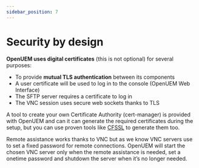 ```yaml
---
sidebar_position: 7
---
```


# Security by design

**OpenUEM uses digital certificates** (this is not optional) for several purposes:

- To provide **mutual TLS authentication** between its components
- A user certificate will be used to log in to the console (OpenUEM Web Interface)
- The SFTP server requires a certificate to log in
- The VNC session uses secure web sockets thanks to TLS

A tool to create your own Certificate Authority (cert-manager) is provided with OpenUEM and can it can generate the required certificates during the setup, but you can use proven tools like [CFSSL](https://github.com/cloudflare/cfssl) to generate them too.

Remote assistance works thanks to VNC but as we know VNC servers use to set a fixed password for remote connections. OpenUEM will start the chosen VNC server only when the remote assistance is needed, set a onetime password and shutdown the server when it’s no longer needed.
